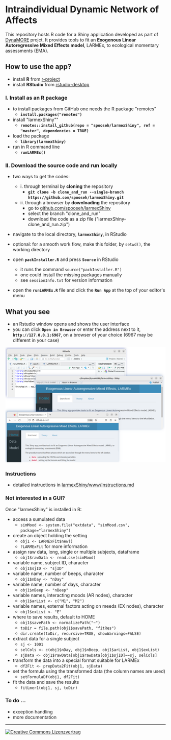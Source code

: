 # Intraindividual Dynamic Network of Affects

This repository hosts R code for a Shiny application developed as part of [DynaMORE](http://www.dynamore-project.eu) projct. It provides tools to fit an **Exogenous Linear Autoregressive Mixed Effects model**, LARMEx, to ecological momentary assessments (EMA).

## How to use the app?

-   install **R** from [r-project](https://www.r-project.org/)
-   install **RStudio** from [rstudio-desktop](https://posit.co/download/rstudio-desktop/)

### I. Install as an R package

-   to install packages from GitHub one needs the R package "remotes"
    -   **`install.packages("remotes")`**
-   install "larmexShiny""
    -   **`remotes::install_github(repo = "spooseh/larmexShiny", ref = "master", dependencies = TRUE)`**
-   load the package
    -   **`library(larmexShiny)`**
-   run in R command line
    -   **`runLARMEx()`**

### II. Download the source code and run locally

- two ways to get the codes:
    - i.  through terminal by **cloning** the repository
        -   **`git clone -b clone_and_run --single-branch https://github.com/spooseh/larmexShiny.git`**
    - ii. through a browser by **downloading** the repository 
        -   go to [github.com/spooseh/larmexShiny](https://github.com/spooseh/larmexShiny.git)
        -   select the branch "clone_and_run"
        -   download the code as a zip file ("larmexShiny-clone_and_run.zip")

-   navigate to the local directory, **`larmexShiny`**, in RStudio

-   optional: for a smooth work flow, make this folder, by `setwd()`, the working directory

-   open **`packInstaller.R`** and press **`Source`** in RStudio

    -   it runs the command `source("packInstaller.R")`
    -   one could install the missing packages manually
    -   see `sessionInfo.txt` for version information

-   open the **`runLARMEx.R`** file and click the **`Run App`** at the top of your editor's menu

## What you see

-   an Rstudio window opens and shows the user interface
-   you can click **`Open in Browser`** or enter the address next to it, **`http://127.0.0.1:6967`**, on a browser of your choice (6967 may be different in your case)

<img src="inst/www/img/RunApp3.png" alt="RunApp.png" width="600"/>

<br>

### Instructions

-   detailed instructions in [larmexShiny/www/Instructions.md](https://github.com/spooseh/larmexShiny/www/Instructions.md)

### Not interested in a GUI?
Once "larmexShiny" is installed in R:
- access a sumulated data
    * `simMood <- system.file("extdata", "simMood.csv", package="larmexShiny")`
- create an object holding the setting
    * `obj1 <- LARMExFit$new()`
    * `?LARMExFit` for more information
- assign raw data, long, single or multiple subjects, dataframe
    * `obj1$rawData <- read.csv(simMood)`
- variable name, subject ID, character 
    * `obj1$sjID <- "sjID"` 
- variable name, number of beeps, character
    * `obj1$nDay <- "nDay"`
- variable name, number of days, character 
    * `obj1$nBeep <- "nBeep"`
- variable names, interacting moods (AR nodes), character
    * `obj1$arList <- c("M1", "M2")`
- variable names, external factors acting on meeds (EX nodes), character
    * `obj1$exList <- "E"`
- where to save results, default to HOME
    * `obj1$savePath <- normalizePath("~")`
    * `toDir = file.path(obj1$savePath, "fitRes")`
    * `dir.create(toDir, recursive=TRUE, showWarnings=FALSE)`
- extract data for a single subject 
    * `sj <- 1001`
    * `selCols <- c(obj1$nDay, obj1$nBeep, obj1$arList, obj1$exList)`
    * `sjData <- obj1$rawData[obj1$rawData[obj1$sjID]==sj, selCols]`
- transform the data into a special format suitable for LARMEx
    * `df2Fit <- prepData2Fit(obj1, sjData)`
- set the formula using the transformed data (the column names are used) 
    * `setFormulaDf(obj1, df2Fit)`
- fit the data and save the results
    * `fitLmer1(obj1, sj, toDir)`


### To do ...

-   exception handling
-   more documentation

<hr>

<a rel="license" href="http://creativecommons.org/licenses/by/4.0/"> <img src="https://i.creativecommons.org/l/by/4.0/88x31.png" alt="Creative Commons Lizenzvertrag" style="right"/></img></a>
